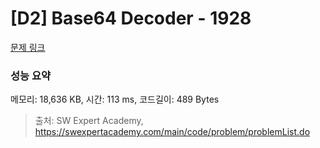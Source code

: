 # [D2] Base64 Decoder - 1928 

[문제 링크](https://swexpertacademy.com/main/code/problem/problemDetail.do?contestProbId=AV5PR4DKAG0DFAUq) 

### 성능 요약

메모리: 18,636 KB, 시간: 113 ms, 코드길이: 489 Bytes



> 출처: SW Expert Academy, https://swexpertacademy.com/main/code/problem/problemList.do